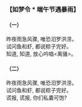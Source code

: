 ### 【如梦令 * 端午节遇暴雨】
#### （一）
昨夜雨急风骤, 唯恐汨罗洪涝。  
试问鱼和虾, 都说粽子完好。  
知道, 知道, 放心吟唱<离骚>。
#### （二）
昨夜雨急风骤, 唯恐汨罗洪涝。  
试问鱼和虾, 都说粽子完好。  
谎报, 谎报, 你们私嚢可饱?

